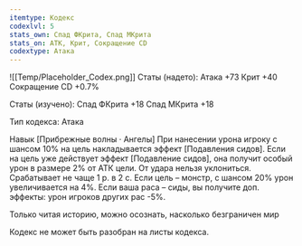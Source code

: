 ```yaml
---
itemtype: Кодекс
codexlvl: 5
stats_own: Спад ФКрита, Спад МКрита
stats_on: АТК, Крит, Сокращение CD
codextype: Атака
---
```

![[Temp/Placeholder_Codex.png]]
Статы (надето):
Атака +73
Крит +40
Сокращение CD +0.7%

Статы (изучено):
Спад ФКрита +18
Спад МКрита +18

Тип кодекса: Атака


Навык
[Прибрежные волны · Ангелы] При нанесении урона игроку с шансом 10% на цель накладывается эффект [Подавления сидов]. Если на цель уже действует эффект [Подавление сидов], она получит особый урон в размере 2% от АТК цели. От удара нельзя уклониться. Срабатывает не чаще 1 р. в 2 с. Если цель – монстр, с шансом 20% урон увеличивается на 4%. Если ваша раса – сиды, вы получите доп. эффекты: урон игроков других рас -5%.

Только читая историю, можно осознать, насколько безграничен мир

Кодекс не может быть разобран на листы кодекса.
